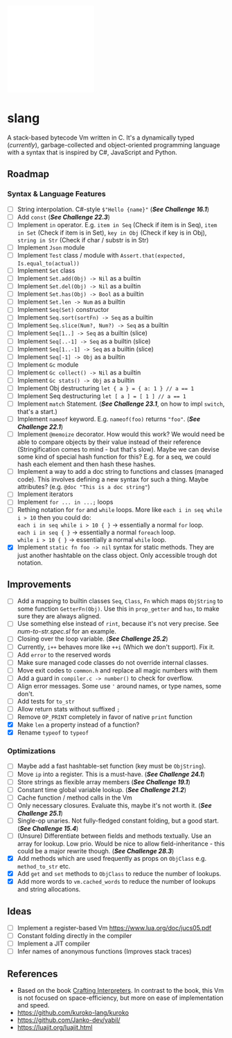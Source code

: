 <img src="./doc/slang-dark.png" width="200">

# slang

A stack-based bytecode Vm written in C. It's a dynamically typed (_currently_), garbage-collected and object-oriented programming language with a syntax that is inspired by C#, JavaScript and Python.

## Roadmap

### Syntax & Language Features

- [ ] String interpolation. C#-style `$"Hello {name}"` (**_See Challenge 16.1_**)
- [ ] Add `const` (**_See Challenge 22.3_**)
- [ ] Implement `in` operator. E.g. `item in Seq` (Check if item is in Seq), `item in Set` (Check if item is in Set), `key in Obj` (Check if key is in Obj), `string in Str` (Check if char / substr is in Str)
- [ ] Implement `Json` module
- [ ] Implement `Test` class / module with `Assert.that(expected, Is.equal_to(actual))`
- [ ] Implement `Set` class
- [ ] Implement `Set.add(Obj) -> Nil` as a builtin
- [ ] Implement `Set.del(Obj) -> Nil` as a builtin
- [ ] Implement `Set.has(Obj) -> Bool` as a builtin
- [ ] Implement `Set.len -> Num` as a builtin
- [ ] Implement `Seq(Set)` constructor
- [ ] Implement `Seq.sort(sortFn) -> Seq` as a builtin
- [ ] Implement `Seq.slice(Num?, Num?) -> Seq` as a builtin
- [ ] Implement `Seq[1..] -> Seq` as a builtin (slice)
- [ ] Implement `Seq[..-1] -> Seq` as a builtin (slice)
- [ ] Implement `Seq[1..-1] -> Seq` as a builtin (slice)
- [ ] Implement `Seq[-1] -> Obj` as a builtin
- [ ] Implement `Gc` module
- [ ] Implement `Gc collect() -> Nil` as a builtin
- [ ] Implement `Gc stats() -> Obj` as a builtin
- [ ] Implement Obj destructuring `let { a } = { a: 1 } // a == 1`
- [ ] Implement Seq destructuring `let [ a ] = [ 1 ] // a == 1`
- [ ] Implement `match` Statement. (**_See Challenge 23.1_**, on how to impl `switch`, that's a start.)
- [ ] Implement `nameof` keyword. E.g. `nameof(foo)` returns `"foo"`. (**_See Challenge 22.1_**)
- [ ] Implement `@memoize` decorator. How would this work? We would need be able to compare objects by their value instead of their reference (Stringification comes to mind - but that's slow). Maybe we can devise some kind of special hash function for this? E.g. for a seq, we could hash each element and then hash these hashes.
- [ ] Implement a way to add a doc string to functions and classes (managed code). This involves defining a new syntax for such a thing. Maybe attributes? (e.g. `@doc "This is a doc string"`)
- [ ] Implement iterators
- [ ] Implement `for ... in ...;` loops
- [ ] Rething notation for `for` and `while` loops. More like `each i in seq while i > 10` then you could do:
      <br>`each i in seq while i > 10 { }` -> essentially a normal `for` loop.
      <br>`each i in seq { }` -> essentially a normal `foreach` loop.
      <br>`while i > 10 { }` -> essentially a normal `while` loop.
- [x] Implement `static fn foo -> nil` syntax for static methods. They are just another hashtable on the class object. Only accessible trough dot notation.

## Improvements

- [ ] Add a mapping to builtin classes `Seq`, `Class`, `Fn` which maps `ObjString` to some function `GetterFn(Obj)`. Use this in `prop_getter` and `has`, to make sure they are always aligned.
- [ ] Use something else instead of `rint`, because it's not very precise. See _num-to-str.spec.sl_ for an example.
- [ ] Closing over the loop variable. (**_See Challenge 25.2_**)
- [ ] Currently, `i++` behaves more like `++i` (Which we don't support). Fix it.
- [ ] Add `error` to the reserved words
- [ ] Make sure managed code classes do not override internal classes.
- [ ] Move exit codes to `common.h` and replace all magic numbers with them
- [ ] Add a guard in `compiler.c -> number()` to check for overflow.
- [ ] Align error messages. Some use `'` around names, or type names, some don't.
- [ ] Add tests for `to_str`
- [ ] Allow return stats without suffixed `;`
- [ ] Remove `OP_PRINT` completely in favor of native `print` function
- [x] Make `len` a property instead of a function?
- [x] Rename `typeof` to `typeof`

### Optimizations

- [ ] Maybe add a fast hashtable-set function (key must be `ObjString`).
- [ ] Move `ip` into a register. This is a must-have. (**_See Challenge 24.1_**)
- [ ] Store strings as flexible array members (**_See Challenge 19.1_**)
- [ ] Constant time global variable lookup. (**_See Challenge 21.2_**)
- [ ] Cache function / method calls in the Vm
- [ ] Only necessary closures. Evaluate this, maybe it's not worth it. (**_See Challenge 25.1_**)
- [ ] Single-op unaries. Not fully-fledged constant folding, but a good start. (**_See Challenge 15.4_**)
- [ ] (Unsure) Differentiate between fields and methods textually. Use an array for lookup. Low prio. Would be nice to allow field-inheritance - this could be a major rewrite though. (**_See Challenge 28.3_**)
- [x] Add methods which are used frequently as props on `ObjClass` e.g. `method_to_str` etc.
- [x] Add `get` and `set` methods to `ObjClass` to reduce the number of lookups.
- [x] Add more words to `vm.cached_words` to reduce the number of lookups and string allocations.

## Ideas

- [ ] Implement a register-based Vm https://www.lua.org/doc/jucs05.pdf
- [ ] Constant folding directly in the compiler
- [ ] Implement a JIT compiler
- [ ] Infer names of anonymous functions (Improves stack traces)

## References

- Based on the book [Crafting Interpreters](https://craftinginterpreters.com/). In contrast to the book, this Vm is not focused on space-efficiency, but more on ease of implementation and speed.
- https://github.com/kuroko-lang/kuroko
- https://github.com/Janko-dev/yabil/
- https://luajit.org/luajit.html

```

```
